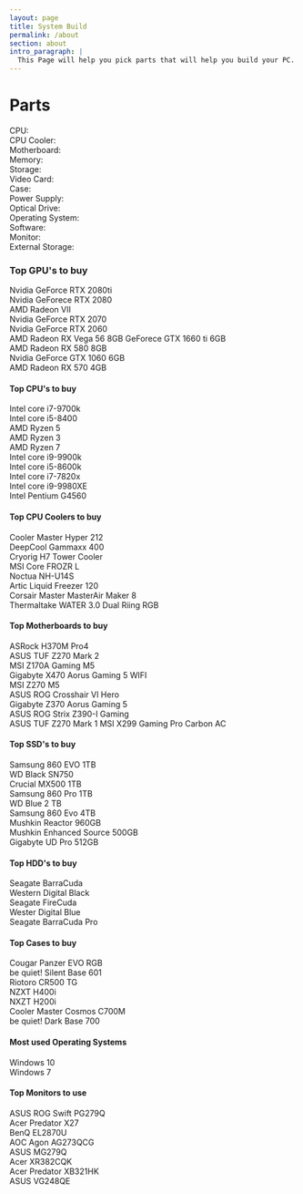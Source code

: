 ```yaml
---
layout: page
title: System Build
permalink: /about
section: about
intro_paragraph: |
  This Page will help you pick parts that will help you build your PC.
---
```

# Parts

CPU:<br>
CPU Cooler:<br>
Motherboard:<br>
Memory:<br>
Storage:<br>
Video Card:<br>
Case:<br>
Power Supply:<br>
Optical Drive:<br>
Operating System:<br>
Software:<br>
Monitor:<br>
External Storage:<br>

### Top GPU's to buy

Nvidia GeForce RTX 2080ti<br>
Nvidia GeForece RTX 2080<br>
AMD Radeon VII<br>
Nvidia GeForce RTX 2070<br>
Nvidia GeForce RTX 2060<br>
AMD Radeon RX Vega 56 8GB
GeForece GTX 1660 ti 6GB<br>
AMD Radeon RX 580 8GB<br>
Nvidia GeForce GTX 1060 6GB<br>
AMD Radeon RX 570 4GB<br>

#### Top CPU's to buy

Intel core i7-9700k<br>
Intel core i5-8400<br>
AMD Ryzen 5<br>
AMD Ryzen 3<br>
AMD Ryzen 7<br>
Intel core i9-9900k<br>
Intel core i5-8600k<br>
Intel core i7-7820x<br>
Intel core i9-9980XE<br>
Intel Pentium G4560<br>

#### Top CPU Coolers to buy

Cooler Master Hyper 212<br>
DeepCool Gammaxx 400<br>
Cryorig H7 Tower Cooler<br>
MSI Core FROZR L<br>
Noctua NH-U14S<br>
Artic Liquid Freezer 120<br>
Corsair Master MasterAir Maker 8<br>
Thermaltake WATER 3.0 Dual Riing RGB<br>

#### Top Motherboards to buy

ASRock H370M Pro4<br>
ASUS TUF Z270 Mark 2<br>
MSI Z170A Gaming M5<br>
Gigabyte X470 Aorus Gaming 5 WIFI<br>
MSI Z270 M5<br>
ASUS ROG Crosshair VI Hero<br>
Gigabyte Z370 Aorus Gaming 5<br>
ASUS ROG Strix Z390-I Gaming<br>
ASUS TUF Z270 Mark 1
MSI X299 Gaming Pro Carbon AC<br>

#### Top SSD's to buy

Samsung 860 EVO 1TB<br>
WD Black SN750<br>
Crucial MX500 1TB<br>
Samsung 860 Pro 1TB<br>
WD Blue 2 TB<br>
Samsung 860 Evo 4TB<br>
Mushkin Reactor 960GB<br>
Mushkin Enhanced Source 500GB<br>
Gigabyte UD Pro 512GB<br>

#### Top HDD's to buy

Seagate BarraCuda<br>
Western Digital Black<br>
Seagate FireCuda<br>
Wester Digital Blue<br>
Seagate BarraCuda Pro<br>

#### Top Cases to buy

Cougar Panzer EVO RGB<br>
be quiet! Silent Base 601<br>
Riotoro CR500 TG<br>
NZXT H400i<br>
NXZT H200i<br>
Cooler Master Cosmos C700M<br>
be quiet! Dark Base 700<br>

#### Most used Operating Systems

Windows 10<br>
Windows 7<br>

#### Top Monitors to use

ASUS ROG Swift PG279Q<br>
Acer Predator X27<br>
BenQ EL2870U<br>
AOC Agon AG273QCG<br>
ASUS MG279Q<br>
Acer XR382CQK<br>
Acer Predator XB321HK<br>
ASUS VG248QE<br>
